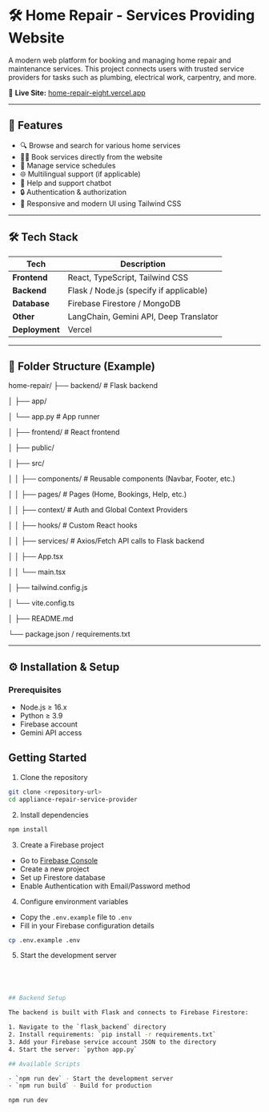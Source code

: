 # 🛠️ Home Repair - Services Providing Website

A modern web platform for booking and managing home repair and maintenance services. This project connects users with trusted service providers for tasks such as plumbing, electrical work, carpentry, and more.

🔗 **Live Site:** [home-repair-eight.vercel.app](https://home-repair-eight.vercel.app/)

---

## 🚀 Features

- 🔍 Browse and search for various home services
- 🧑‍💼 Book services directly from the website
- 📅 Manage service schedules
- 🌐 Multilingual support (if applicable)
- 💬 Help and support chatbot
- 🔒 Authentication & authorization
- 🎨 Responsive and modern UI using Tailwind CSS

---

## 🛠️ Tech Stack

| Tech         | Description                              |
|--------------|------------------------------------------|
| **Frontend** | React, TypeScript, Tailwind CSS          |
| **Backend**  | Flask / Node.js (specify if applicable)  |
| **Database** | Firebase Firestore / MongoDB             |
| **Other**    | LangChain, Gemini API, Deep Translator   |
| **Deployment** | Vercel                                 |

---

## 📁 Folder Structure (Example)

home-repair/ 
├── backend/ # Flask backend

│ ├── app/ 

│ └── app.py # App runner

│ ├── frontend/ # React frontend 

│ ├── public/

│ ├── src/

│ │ ├── components/ # Reusable components (Navbar, Footer, etc.) 

│ │ ├── pages/ # Pages (Home, Bookings, Help, etc.) 

│ │ ├── context/ # Auth and Global Context Providers

│ │ ├── hooks/ # Custom React hooks 

│ │ ├── services/ # Axios/Fetch API calls to Flask backend

│ │ ├── App.tsx 

│ │ └── main.tsx 

│ ├── tailwind.config.js 

│ └── vite.config.ts 

│ ├── README.md 

└── package.json / requirements.txt





---

## ⚙️ Installation & Setup

### Prerequisites

- Node.js ≥ 16.x
- Python ≥ 3.9
- Firebase account
- Gemini API access


## Getting Started

1. Clone the repository

```bash
git clone <repository-url>
cd appliance-repair-service-provider
```

2. Install dependencies

```bash
npm install
```

3. Create a Firebase project

- Go to [Firebase Console](https://console.firebase.google.com/)
- Create a new project
- Set up Firestore database
- Enable Authentication with Email/Password method

4. Configure environment variables

- Copy the `.env.example` file to `.env`
- Fill in your Firebase configuration details

```bash
cp .env.example .env
```

5. Start the development server

```bash




## Backend Setup

The backend is built with Flask and connects to Firebase Firestore:

1. Navigate to the `flask_backend` directory
2. Install requirements: `pip install -r requirements.txt`
3. Add your Firebase service account JSON to the directory
4. Start the server: `python app.py`

## Available Scripts

- `npm run dev` - Start the development server
- `npm run build` - Build for production

npm run dev
```
